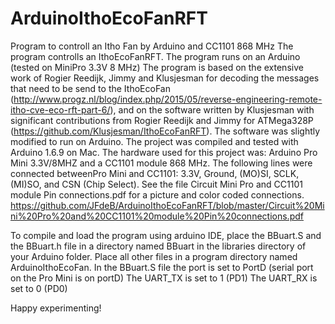 # ArduinoIthoEcoFanRFT
Program to controll an Itho Fan by Arduino and CC1101 868 MHz
The program controlls an IthoEcoFanRFT. The program runs on an Arduino (tested on MiniPro 3.3V 8 MHz)
The program is based on the extensive work of Rogier Reedijk, Jimmy and Klusjesman for decoding the messages that need to be send to the IthoEcoFan (http://www.progz.nl/blog/index.php/2015/05/reverse-engineering-remote-itho-cve-eco-rft-part-6/), and on the software written by Klusjesman with significant contributions from Rogier Reedijk and Jimmy for ATMega328P (https://github.com/Klusjesman/IthoEcoFanRFT). The software was slightly modified to run on Arduino. The project was compiled and tested with Arduino 1.6.9 on Mac.
The hardware used for this project was: Arduino Pro Mini 3.3V/8MHZ and a CC1101 module 868 MHz. The following lines were connected betweenPro Mini and CC1101: 3.3V, Ground, (MO)SI, SCLK, (MI)SO, and CSN (Chip Select). See the file Circuit Mini Pro and CC1101 module Pin connections.pdf for a picture and color coded connections. https://github.com/JFdeB/ArduinoIthoEcoFanRFT/blob/master/Circuit%20Mini%20Pro%20and%20CC1101%20module%20Pin%20connections.pdf

To compile and load the program using arduino IDE,  place the BBuart.S and the BBuart.h file in a directory named BBuart in the libraries directory of your Arduino folder.
Place all other files in a program directory named ArduinoIthoEcoFan.
In the BBuart.S file the port is set to PortD (serial port on the Pro Mini is on portD)
The UART_TX is set to 1 (PD1)
The UART_RX is set to 0 (PD0)

Happy experimenting!
